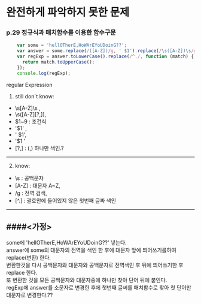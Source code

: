 # 완전하게 파악하지 못한 문제

### p.29 정규식과 매치함수를 이용한 함수구문

```javascript
    var some = 'hellOTherE,HoWArEYoUDoinG??';
    var answer = some.replace(/([A-Z])/g, ' $1').replace(/\s([A-Z])\s/g, '$1 ').replace(/\s([A-Z][?,])/g, '$1');
    var regExp = answer.toLowerCase().replace(/^./, function (match) {
      return match.toUpperCase();
    });
    console.log(regExp);
```
 regular Expression   
1. still don`t know: 
  * \s[A-Z]\s ,  
  * \s([A-Z][?,]),  
  * $1~9 : 조건식  
  * '$1' ,        
  * ' $1',   
  * '$1 '  
  * [?,]    : (,) 하나만 색인.?    

---------------------

2. know:
  * \s : 공백문자  
  * [A-Z] : 대문자 A~Z,   
  * /g : 전역 검색,   
  * [^.] : 괄호안에 들어있지 않은 첫번째 글짜 색인  

----------------------

####<가정>  
------
some에   'hellOTherE,HoWArEYoUDoinG??' 넣는다.   
answer에 some의 대문자의 전역을 색인 한 후에 대문자 앞에 띄어쓰기를하여 replace(변환) 한다.   
변환한것을 다시 공백문자와 대문자와 공백문자로 전역색인 후 뒤에 띄어쓰기한 후 replace 한다.  
또 변환한 것을 모든 공백문자와 대문자중에 하나만 찾아 단어 뒤에 붙인다.  
regExp에 answer를 소문자로 변경한 후에 첫번째 글씨를 매치함수로 찾아 첫 단어만 대문자로 변경한다.??  

